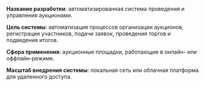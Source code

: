 **Название разработки**: автоматизированная система проведения и управления аукционами.

**Цель системы**: автоматизация процессов организации аукционов, регистрации участников, подачи заявок, проведения торгов и подведения итогов.

**Сфера применения**: аукционные площадки, работающие в онлайн- или оффлайн-режиме.

**Масштаб внедрения системы**: локальная сеть или облачная платформа для удаленного доступа.
